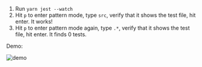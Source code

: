 1. Run `yarn jest --watch`
2. Hit `p` to enter pattern mode, type `src`, verify that it shows the test file, hit enter. It works!
3. Hit `p` to enter pattern mode again, type `.*`, verify that it shows the test file, hit enter. It finds 0 tests.

Demo:

![demo](https://user-images.githubusercontent.com/1404650/113850656-fbc9db80-979a-11eb-8527-1135e0dfbbe0.gif)

